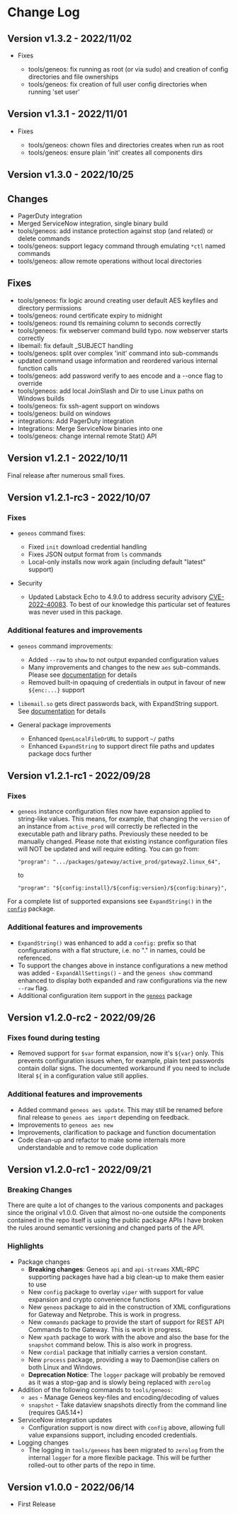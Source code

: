 # Change Log

## Version v1.3.2 - 2022/11/02

* Fixes

  * tools/geneos: fix running as root (or via sudo) and creation of config directories and file ownerships
  * tools/geneos: fix creation of full user config directories when running 'set user'

## Version v1.3.1 - 2022/11/01

* Fixes

  * tools/geneos: chown files and directories creates when run as root
  * tools/geneos: ensure plain 'init' creates all components dirs

## Version v1.3.0 - 2022/10/25

## Changes

* PagerDuty integration
* Merged ServiceNow integration, single binary build
* tools/geneos: add instance protection against stop (and related) or delete commands
* tools/geneos: support legacy command through emulating `*ctl` named commands
* tools/geneos: allow remote operations without local directories

## Fixes

* tools/geneos: fix logic around creating user default AES keyfiles and directory permissions
* tools/geneos: round certificate expiry to midnight
* tools/geneos: round tls remaining column to seconds correctly
* tools/geneos: fix webserver command build typo. now webserver starts correctly
* libemail: fix default _SUBJECT handling
* tools/geneos: split over complex 'init' command into sub-commands
* updated command usage information and reordered various internal function calls
* tools/geneos: add password verify to aes encode and a --once flag to override
* tools/geneos: add local JoinSlash and Dir to use Linux paths on Windows builds
* tools/geneos: fix ssh-agent support on windows
* tools/geneos: build on windows
* integrations: Add PagerDuty integration
* Integrations: Merge ServiceNow binaries into one
* tools/geneos: change internal remote Stat() API

## Version v1.2.1 - 2022/10/11

Final release after numerous small fixes.

## Version v1.2.1-rc3 - 2022/10/07

### Fixes

* `geneos` command fixes:
  * Fixed `init` download credential handling
  * Fixes JSON output format from `ls` commands
  * Local-only installs now work again (including default "latest" support)

* Security
  * Updated Labstack Echo to 4.9.0 to address security advisory [CVE-2022-40083](https://nvd.nist.gov/vuln/detail/CVE-2022-40083). To best of our knowledge this particular set of features was never used in this package.

### Additional features and improvements

* `geneos` command improvements:
  * Added `--raw` to `show` to not output expanded configuration values
  * Many improvements and changes to the new `aes` sub-commands. Please see [documentation](tools/geneos/README.md) for details
  * Removed built-in opaquing of credentials in output in favour of new `${enc:...}` support

* `libemail.so` gets direct passwords back, with ExpandString support. See [documentation](libraries/libemail/README.md) for details

* General package improvements
  * Enhanced `OpenLocalFileOrURL` to support `~/` paths
  * Enhanced `ExpandString` to support direct file paths and updates package docs further

## Version v1.2.1-rc1 - 2022/09/28

### Fixes

* `geneos` instance configuration files now have expansion applied to string-like values. This means, for example, that changing the `version` of an instance from `active_prod` will correctly be reflected in the executable path and library paths. Previously these needed to be manually changed. Please note that existing instance configuration files will NOT be updated and will require editing. You can go from:

      "program": ".../packages/gateway/active_prod/gateway2.linux_64",

  to

      "program": "${config:install}/${config:version}/${config:binary}",

For a complete list of supported expansions see `ExpandString()` in the [`config`](../../pkg/config) package.

### Additional features and improvements

* `ExpandString()` was enhanced to add a `config:` prefix so that configurations with a flat structure, i.e. no "." in names, could be referenced.
* To support the changes above in instance configurations a new method was added - `ExpandAllSettings()` - and the `geneos show` command enhanced to display both expanded and raw configurations via the new `--raw` flag.
* Additional configuration item support in the [`geneos`](../../pkg/geneos) package

## Version v1.2.0-rc2 - 2022/09/26

### Fixes found during testing

* Removed support for `$var` format expansion, now it's `${var}` only. This prevents configuration issues when, for example, plain text passwords contain dollar signs. The documented workaround if you need to include literal `${` in a configuration value still applies.

### Additional features and improvements

* Added command `geneos aes update`. This may still be renamed before final release to `geneos aes import` depending on feedback.
* Improvements to `geneos aes new`
* Improvements, clarification to package and function documentation
* Code clean-up and refactor to make some internals more understandable and to remove code duplication

## Version v1.2.0-rc1 - 2022/09/21

### Breaking Changes

There are quite a lot of changes to the various components and packages since the original v1.0.0. Given that almost no-one outside the components contained in the repo itself is using the public package APIs I have broken the rules around semantic versioning and changed parts of the API.

### Highlights

* Package changes
  * **Breaking changes**: Geneos `api` and `api-streams` XML-RPC supporting packages have had a big clean-up to make them easier to use
  * New `config` package to overlay `viper` with support for value expansion and crypto convenience functions
  * New `geneos` package to aid in the construction of XML configurations for Gateway and Netprobe. This is work in progress.
  * New `commands` package to provide the start of support for REST API Commands to the Gateway. This is work in progress.
  * New `xpath` package to work with the above and also the base for the `snapshot` command below. This is also work in progress.
  * New `cordial` package that initially carries a version constant.
  * New `process` package, providing a way to Daemon()ise callers on both Linux and Windows.
  * **Deprecation Notice**: The `logger` package will probably be removed as it was a stop-gap and is slowly being replaced with `zerolog`
* Addition of the following commands to `tools/geneos`:
  * `aes` - Manage Geneos key-files and encoding/decoding of values
  * `snapshot` - Take dataview snapshots directly from the command line (requires GA5.14+)
* ServiceNow integration updates
  * Configuration support is now direct with `config` above, allowing full value expansions support, including encoded credentials.
* Logging changes
  * The logging in `tools/geneos` has been migrated to `zerolog` from the internal `logger` for a more flexible package. This will be further rolled-out to other parts of the repo in time.

## Version v1.0.0 - 2022/06/14

* First Release
